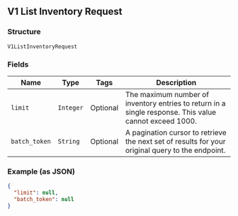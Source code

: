## V1 List Inventory Request

### Structure

`V1ListInventoryRequest`

### Fields

| Name | Type | Tags | Description |
|  --- | --- | --- | --- |
| `limit` | `Integer` | Optional | The maximum number of inventory entries to return in a single response. This value cannot exceed 1000. |
| `batch_token` | `String` | Optional | A pagination cursor to retrieve the next set of results for your<br>original query to the endpoint. |

### Example (as JSON)

```json
{
  "limit": null,
  "batch_token": null
}
```


